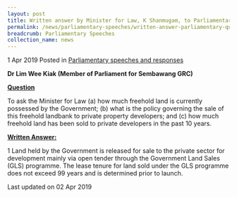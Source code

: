 ```yaml
---
layout: post
title: Written answer by Minister for Law, K Shanmugam, to Parliamentary Question on freehold land
permalink: /news/parliamentary-speeches/written-answer-parliamentary-question-freehold-land
breadcrumb: Parliamentary Speeches
collection_name: news
---
```


1 Apr 2019 Posted in [Parliamentary speeches and responses](/news/parliamentary-speeches)

**Dr Lim Wee Kiak (Member of Parliament for Sembawang GRC)**

**<u>Question</u>**

To ask the Minister for Law (a) how much freehold land is currently possessed by the Government; (b) what is the policy governing the sale of this freehold landbank to private property developers; and (c) how much freehold land has been sold to private developers in the past 10 years.

**<u>Written Answer:</u>**

1 Land held by the Government is released for sale to the private sector for development mainly via open tender through the Government Land Sales (GLS) programme. The lease tenure for land sold under the GLS programme does not exceed 99 years and is determined prior to launch. 

<p class="right-side-updated">Last updated on 02 Apr 2019</p>
